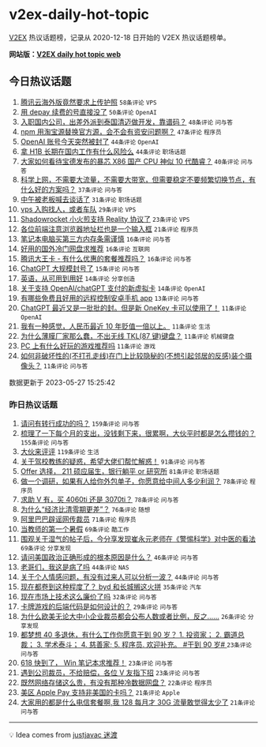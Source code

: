 # v2ex-daily-hot-topic

[V2EX](https://www.v2ex.com/) 热议话题榜，记录从 2020-12-18 日开始的 V2EX 热议话题榜单。

**网站版：[V2EX daily hot topic web](https://boojack.github.io/v2ex-daily-hot-topic-web/)**

## 今日热议话题

<!-- TODAY BEGIN -->

1. [腾讯云海外版竟然要求上传护照](https://www.v2ex.com/t/943347) `58条评论` `VPS`
1. [用 depay 续费的号直接没了](https://www.v2ex.com/t/943370) `50条评论` `OpenAI`
1. [入职国内公司，出差外派到泰国清迈做开发，靠谱码？](https://www.v2ex.com/t/943475) `48条评论` `问与答`
1. [npm 用淘宝源替换官方源，会不会有资安问题啊？](https://www.v2ex.com/t/943410) `47条评论` `程序员`
1. [OpenAI 账号今天突然被封了](https://www.v2ex.com/t/943395) `44条评论` `OpenAI`
1. [拿 H1B 长期在国内工作有什么风险么](https://www.v2ex.com/t/943404) `44条评论` `职场话题`
1. [大家如何看待宝德发布的暴芯 X86 国产 CPU 神似 10 代酷睿？](https://www.v2ex.com/t/943346) `40条评论` `问与答`
1. [科学上网，不需要大流量，不需要大带宽，但需要稳定不要频繁切换节点，有什么好的方案吗？](https://www.v2ex.com/t/943430) `37条评论` `问与答`
1. [中午被老板喊去谈话了](https://www.v2ex.com/t/943429) `31条评论` `职场话题`
1. [vps 入购找人，或者车队](https://www.v2ex.com/t/943412) `29条评论` `VPS`
1. [Shadowrocket 小火煎支持 Reality 协议了](https://www.v2ex.com/t/943345) `23条评论` `VPS`
1. [各位前端注意浏览器地址栏也是一个输入框](https://www.v2ex.com/t/943427) `21条评论` `程序员`
1. [笔记本电脑买第三方内存条需谨慎](https://www.v2ex.com/t/943394) `16条评论` `问与答`
1. [好用的国外冷门网盘求推荐](https://www.v2ex.com/t/943372) `16条评论` `互联网`
1. [腾讯大王卡 - 有什么优惠的套餐推荐吗？](https://www.v2ex.com/t/943356) `16条评论` `问与答`
1. [ChatGPT 大规模封号了](https://www.v2ex.com/t/943435) `15条评论` `问与答`
1. [英语，从可用到用好](https://www.v2ex.com/t/943426) `14条评论` `分享创造`
1. [关于支持 OpenAI/chatGPT 支付的新虚拟卡](https://www.v2ex.com/t/943415) `14条评论` `OpenAI`
1. [有哪些免费且好用的远程控制安卓手机 app](https://www.v2ex.com/t/943341) `13条评论` `问与答`
1. [ChatGPT 最近又是一批批的封。但是新 OneKey 卡可以使用了！](https://www.v2ex.com/t/943486) `11条评论` `OpenAI`
1. [我有一种感觉，人民币最近 10 年贬值一倍以上。](https://www.v2ex.com/t/943481) `11条评论` `生活`
1. [为什么薄膜厂家那么蠢，不出无线 TKL(87 键)键盘？](https://www.v2ex.com/t/943398) `11条评论` `机械键盘`
1. [PC 上有什么好玩的游戏推荐吗](https://www.v2ex.com/t/943396) `11条评论` `游戏`
1. [如何非破坏性的(不打孔走线)在门上比较隐秘的(不想引起邻居的反感)装个摄像头？](https://www.v2ex.com/t/943360) `11条评论` `问与答`

数据更新于 2023-05-27 15:25:42

<!-- TODAY END -->

### 昨日热议话题

<!-- YESTERDAY BEGIN -->

1. [请问有转行成功的吗？](https://www.v2ex.com/t/943062) `159条评论` `问与答`
1. [梳理了一下每个月的支出，没钱剩下来，很累啊，大伙平时都是怎么攒钱的？](https://www.v2ex.com/t/943130) `155条评论` `问与答`
1. [大伙来评评](https://www.v2ex.com/t/943185) `119条评论` `生活`
1. [关于驾校教练的疑惑，希望大佬们帮忙解惑！](https://www.v2ex.com/t/943103) `91条评论` `问与答`
1. [Offer 选择， 211 硕应届生，银行躺平 or 研究所](https://www.v2ex.com/t/943104) `81条评论` `职场话题`
1. [做一个调研，如果有人给你外包单子，你愿意给中间人多少利润？](https://www.v2ex.com/t/943133) `78条评论` `程序员`
1. [求助 V 有，买 4060ti 还是 3070ti？](https://www.v2ex.com/t/943090) `78条评论` `问与答`
1. [为什么“经济比清零期更差”？](https://www.v2ex.com/t/943087) `76条评论` `随想`
1. [阿里巴巴辟谣网传裁员](https://www.v2ex.com/t/943066) `71条评论` `程序员`
1. [当教师的第一个暑假](https://www.v2ex.com/t/943172) `69条评论` `酷工作`
1. [围观关于湿气的帖子后，今分享发现崔永元老师在《警惕科学》对中医的看法](https://www.v2ex.com/t/943118) `69条评论` `分享发现`
1. [请问美国政治正确形成的根本原因是什么？](https://www.v2ex.com/t/943263) `46条评论` `问与答`
1. [老哥们，我这是病了吗](https://www.v2ex.com/t/943291) `44条评论` `NAS`
1. [关于个人情感问题，有没有过来人可以分析一波？](https://www.v2ex.com/t/943209) `44条评论` `问与答`
1. [现在都卷到这种程度了？ byd 和长城搁这火拼](https://www.v2ex.com/t/943194) `35条评论` `汽车`
1. [现在市场上技术这么廉价了吗](https://www.v2ex.com/t/943145) `32条评论` `问与答`
1. [卡牌游戏的后端代码是如何设计的？](https://www.v2ex.com/t/943060) `29条评论` `问与答`
1. [为什么欧美无论大中小企业裁员都会公布人数或者比例，反之……](https://www.v2ex.com/t/943111) `26条评论` `分享发现`
1. [都梦想 40 多退休，有什么工作你愿意干到 90 岁？ 1. 投资家； 2. 霸道总裁； 3. 学术泰斗； 4. 慈善家; 5. 程序员. 欢迎补充。 #干到 90 岁# ​​​](https://www.v2ex.com/t/943113) `23条评论` `问与答`
1. [618 快到了， Win 笔记本求推荐！](https://www.v2ex.com/t/943083) `23条评论` `问与答`
1. [遇到公司裁员，不给赔偿，各位 V 友指下招](https://www.v2ex.com/t/943065) `23条评论` `问与答`
1. [既然网络存储这么贵，有没有那种冷数据网盘？](https://www.v2ex.com/t/943121) `22条评论` `程序员`
1. [美区 Apple Pay 支持非美国的卡吗？](https://www.v2ex.com/t/943268) `21条评论` `Apple`
1. [大家用的都是什么电信套餐啊,我 128 每月才 30G 流量敢觉得太少了](https://www.v2ex.com/t/943254) `21条评论` `问与答`

<!-- YESTERDAY END -->

---

💡 Idea comes from [justjavac 迷渡](https://github.com/justjavac/)
